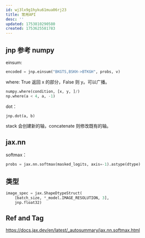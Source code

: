 ```yaml
---
id: wj3lx9g1hyku61mua06rj23
title: 常用API
desc: ''
updated: 1753810290580
created: 1753625581783
---
```


## jnp 参考 numpy

einsum:

```py
encoded = jnp.einsum("BKGTS,BSKH->BTKGH", probs, v)
```

where: True 返回 x 的部分，False 则 y。可以广播。

```py
numpy.where(condition, [x, y, ]/)
np.where(a < 4, a, -1)
```

dot：

```py
jnp.dot(a, b)
```

stack 会创建新的轴，concatenate 则修改既有的轴。

## jax.nn

softmax：

```py
probs = jax.nn.softmax(masked_logits, axis=-1).astype(dtype)
```

## 类型

```py
image_spec = jax.ShapeDtypeStruct(
    [batch_size, *_model.IMAGE_RESOLUTION, 3], 
    jnp.float32)
```

## Ref and Tag

https://docs.jax.dev/en/latest/_autosummary/jax.nn.softmax.html